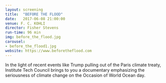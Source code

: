 ```yaml
---
layout: screening
title:  "BEFORE THE FLOOD"
date:   2017-06-08 21:00:00
venue: F. C. KOHLI
director: Fisher Stevens
run-time: 96 min
img: before_the_flood.jpg
carousel:
- before_the_flood1.jpg
website: https://www.beforetheflood.com
---
```


In the light of recent events like Trump pulling out of the Paris climate treaty, Institute Tech Council brings to you a documentary emphasizing the seriousness of climate change on the Occasion of World Ocean day.

